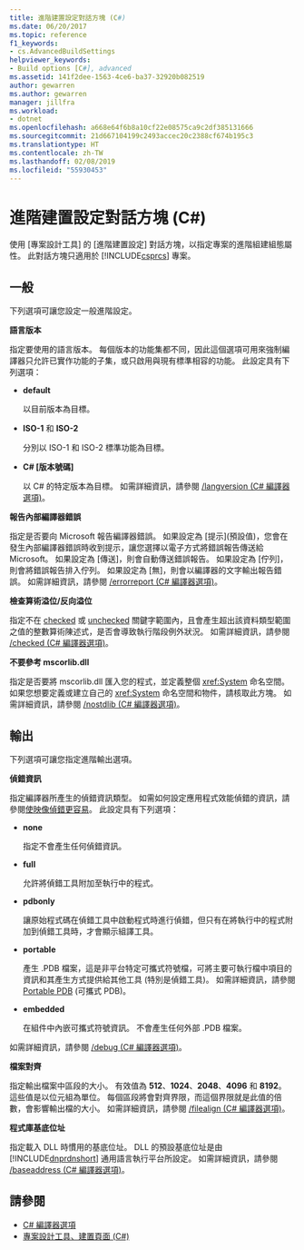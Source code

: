 ```yaml
---
title: 進階建置設定對話方塊 (C#)
ms.date: 06/20/2017
ms.topic: reference
f1_keywords:
- cs.AdvancedBuildSettings
helpviewer_keywords:
- Build options [C#], advanced
ms.assetid: 141f2dee-1563-4ce6-ba37-32920b082519
author: gewarren
ms.author: gewarren
manager: jillfra
ms.workload:
- dotnet
ms.openlocfilehash: a668e64f6b8a10cf22e08575ca9c2df385131666
ms.sourcegitcommit: 21d667104199c2493accec20c2388cf674b195c3
ms.translationtype: HT
ms.contentlocale: zh-TW
ms.lasthandoff: 02/08/2019
ms.locfileid: "55930453"
---
```

# <a name="advanced-build-settings-dialog-box-c"></a>進階建置設定對話方塊 (C#)

使用 [專案設計工具] 的 [進階建置設定] 對話方塊，以指定專案的進階組建組態屬性。 此對話方塊只適用於 [!INCLUDE[csprcs](../../data-tools/includes/csprcs_md.md)] 專案。

## <a name="general"></a>一般

下列選項可讓您設定一般進階設定。

**語言版本**

指定要使用的語言版本。 每個版本的功能集都不同，因此這個選項可用來強制編譯器只允許已實作功能的子集，或只啟用與現有標準相容的功能。 此設定具有下列選項：

- **default**

   以目前版本為目標。

- **ISO-1** 和 **ISO-2**

   分別以 ISO-1 和 ISO-2 標準功能為目標。

- **C# [版本號碼]**

   以 C# 的特定版本為目標。 如需詳細資訊，請參閱 [/langversion (C# 編譯器選項)](/dotnet/csharp/language-reference/compiler-options/langversion-compiler-option)。

**報告內部編譯器錯誤**

指定是否要向 Microsoft 報告編譯器錯誤。 如果設定為 [提示]\(預設值)，您會在發生內部編譯器錯誤時收到提示，讓您選擇以電子方式將錯誤報告傳送給 Microsoft。 如果設定為 [傳送]，則會自動傳送錯誤報告。 如果設定為 [佇列]，則會將錯誤報告排入佇列。 如果設定為 [無]，則會以編譯器的文字輸出報告錯誤。 如需詳細資訊，請參閱 [/errorreport (C# 編譯器選項)](/dotnet/csharp/language-reference/compiler-options/errorreport-compiler-option)。

**檢查算術溢位/反向溢位**

指定不在 [checked](/dotnet/csharp/language-reference/keywords/checked) 或 [unchecked](/dotnet/csharp/language-reference/keywords/unchecked) 關鍵字範圍內，且會產生超出該資料類型範圍之值的整數算術陳述式，是否會導致執行階段例外狀況。 如需詳細資訊，請參閱 [/checked (C# 編譯器選項)](/dotnet/csharp/language-reference/compiler-options/checked-compiler-option)。

**不要參考 mscorlib.dll**

指定是否要將 mscorlib.dll 匯入您的程式，並定義整個 <xref:System> 命名空間。 如果您想要定義或建立自己的 <xref:System> 命名空間和物件，請核取此方塊。 如需詳細資訊，請參閱 [/nostdlib (C# 編譯器選項)](/dotnet/csharp/language-reference/compiler-options/nostdlib-compiler-option)。

## <a name="output"></a>輸出

下列選項可讓您指定進階輸出選項。

**偵錯資訊**

指定編譯器所產生的偵錯資訊類型。 如需如何設定應用程式效能偵錯的資訊，請參閱[使映像偵錯更容易](/dotnet/framework/debug-trace-profile/making-an-image-easier-to-debug)。 此設定具有下列選項：

- **none**

   指定不會產生任何偵錯資訊。

- **full**

   允許將偵錯工具附加至執行中的程式。

- **pdbonly**

   讓原始程式碼在偵錯工具中啟動程式時進行偵錯，但只有在將執行中的程式附加到偵錯工具時，才會顯示組譯工具。

-  **portable**

   產生 .PDB 檔案，這是非平台特定可攜式符號檔，可將主要可執行檔中項目的資訊和其產生方式提供給其他工具 (特別是偵錯工具)。 如需詳細資訊，請參閱 [Portable PDB](https://github.com/dotnet/core/blob/master/Documentation/diagnostics/portable_pdb.md) (可攜式 PDB)。

- **embedded**

   在組件中內嵌可攜式符號資訊。 不會產生任何外部 .PDB 檔案。

如需詳細資訊，請參閱 [/debug (C# 編譯器選項)](/dotnet/csharp/language-reference/compiler-options/debug-compiler-option)。

**檔案對齊**

指定輸出檔案中區段的大小。 有效值為 **512**、**1024**、**2048**、**4096** 和 **8192**。 這些值是以位元組為單位。 每個區段將會對齊界限，而這個界限就是此值的倍數，會影響輸出檔的大小。 如需詳細資訊，請參閱 [/filealign (C# 編譯器選項)](/dotnet/csharp/language-reference/compiler-options/filealign-compiler-option)。

**程式庫基底位址**

指定載入 DLL 時慣用的基底位址。 DLL 的預設基底位址是由 [!INCLUDE[dnprdnshort](../../code-quality/includes/dnprdnshort_md.md)] 通用語言執行平台所設定。 如需詳細資訊，請參閱 [/baseaddress (C# 編譯器選項)](/dotnet/csharp/language-reference/compiler-options/baseaddress-compiler-option)。

## <a name="see-also"></a>請參閱

- [C# 編譯器選項](/dotnet/csharp/language-reference/compiler-options/index)
- [專案設計工具、建置頁面 (C#)](../../ide/reference/build-page-project-designer-csharp.md)